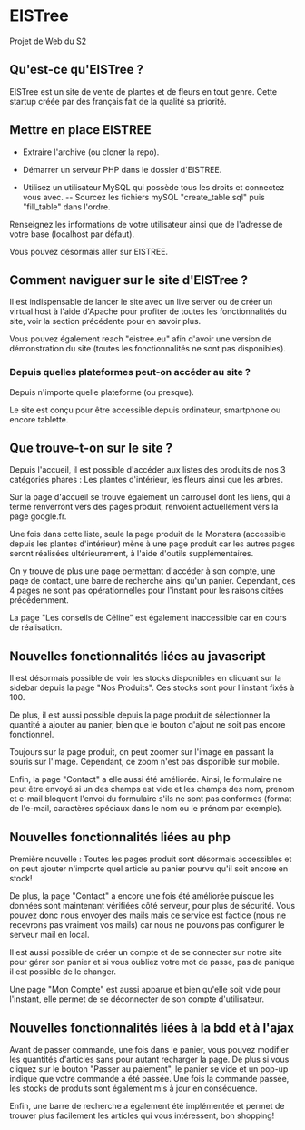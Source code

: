 # EISTree

Projet de Web du S2


## Qu'est-ce qu'EISTree ?

EISTree est un site de vente de plantes et de fleurs en tout genre.
Cette startup créée par des français fait de la qualité sa priorité.


## Mettre en place EISTREE

- Extraire l'archive (ou cloner la repo). 

- Démarrer un serveur PHP dans le dossier d'EISTREE.

- Utilisez un utilisateur MySQL qui possède tous les droits et connectez vous avec. 
-- Sourcez les fichiers mySQL "create_table.sql" puis "fill_table" dans l'ordre.

Renseignez les informations de votre utilisateur ainsi que de l'adresse de votre base (localhost par défaut).

Vous pouvez désormais aller sur EISTREE.

## Comment naviguer sur le site d'EISTree ?

Il est indispensable de lancer le site avec un live server ou de créer un virtual host à l'aide d'Apache pour profiter de toutes les fonctionnalités du site, voir la section précédente pour en savoir plus. 


Vous pouvez également reach "eistree.eu" afin d'avoir une version de démonstration du site (toutes les fonctionnalités ne sont pas disponibles).


### Depuis quelles plateformes peut-on accéder au site ?

Depuis n'importe quelle plateforme (ou presque). 

Le site est conçu pour être accessible depuis ordinateur, smartphone ou encore tablette.


## Que trouve-t-on sur le site ?

Depuis l'accueil, il est possible d'accéder aux listes des produits de nos 3 catégories phares : Les plantes d'intérieur, les fleurs ainsi que les arbres.

Sur la page d'accueil se trouve également un carrousel dont les liens, qui à terme renverront vers des pages produit, renvoient actuellement vers la page google.fr.

Une fois dans cette liste, seule la page produit de la Monstera (accessible depuis les plantes d'intérieur) mène à une page produit car les autres pages seront réalisées ultérieurement, à l'aide d'outils supplémentaires.


On y trouve de plus une page permettant d'accéder à son compte, une page de contact, une barre de recherche ainsi qu'un panier. Cependant, ces 4 pages ne sont pas opérationnelles pour l'instant pour les raisons citées précédemment.

La page "Les conseils de Céline" est également inaccessible car en cours de réalisation.


## Nouvelles fonctionnalités liées au javascript

Il est désormais possible de voir les stocks disponibles en cliquant sur la sidebar depuis la page "Nos Produits". Ces stocks sont pour l'instant fixés à 100.

De plus, il est aussi possible depuis la page produit de sélectionner la quantité à ajouter au panier, bien que le bouton d'ajout ne soit pas encore fonctionnel.

Toujours sur la page produit, on peut zoomer sur l'image en passant la souris sur l'image. Cependant, ce zoom n'est pas disponible sur mobile.

Enfin, la page "Contact" a elle aussi été améliorée. Ainsi, le formulaire ne peut être envoyé si un des champs est vide et les champs des nom, prenom et e-mail bloquent l'envoi du formulaire s'ils ne sont pas conformes (format de l'e-mail, caractères spéciaux dans le nom ou le prénom par exemple).


## Nouvelles fonctionnalités liées au php

Première nouvelle : Toutes les pages produit sont désormais accessibles et on peut ajouter n'importe quel article au panier pourvu qu'il soit encore en stock!

De plus, la page "Contact" a encore une fois été améliorée puisque les données sont maintenant vérifiées côté serveur, pour plus de sécurité. Vous pouvez donc nous envoyer des mails mais ce service est factice (nous ne recevrons pas vraiment vos mails) car nous ne pouvons pas configurer le serveur mail en local.

Il est aussi possible de créer un compte et de se connecter sur notre site pour gérer son panier et si vous oubliez votre mot de passe, pas de panique il est possible de le changer.

Une page "Mon Compte" est aussi apparue et bien qu'elle soit vide pour l'instant, elle permet de se déconnecter de son compte d'utilisateur.


## Nouvelles fonctionnalités liées à la bdd et à l'ajax

Avant de passer commande, une fois dans le panier, vous pouvez modifier les quantités d'articles sans pour autant recharger la page. De plus si vous cliquez sur le bouton "Passer au paiement", le panier se vide et un pop-up indique que votre commande a été passée. Une fois la commande passée, les stocks de produits sont également mis à jour en conséquence.

Enfin, une barre de recherche a également été implémentée et permet de trouver plus facilement les articles qui vous intéressent, bon shopping!



